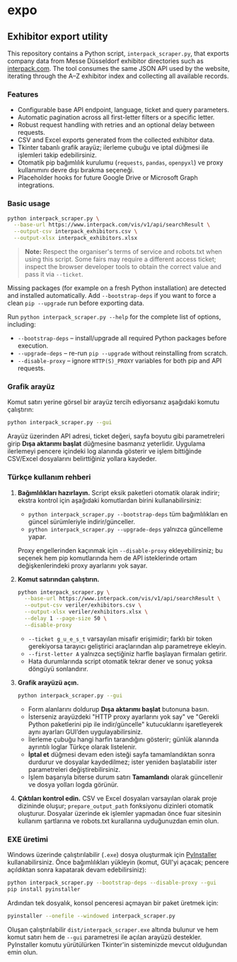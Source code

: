 # expo

## Exhibitor export utility

This repository contains a Python script, `interpack_scraper.py`, that exports
company data from Messe Düsseldorf exhibitor directories such as
[interpack.com](https://www.interpack.com/). The tool consumes the same JSON API
used by the website, iterating through the A–Z exhibitor index and collecting
all available records.

### Features

- Configurable base API endpoint, language, ticket and query parameters.
- Automatic pagination across all first-letter filters or a specific letter.
- Robust request handling with retries and an optional delay between requests.
- CSV and Excel exports generated from the collected exhibitor data.
- Tkinter tabanlı grafik arayüz; ilerleme çubuğu ve iptal düğmesi ile işlemleri takip edebilirsiniz.
- Otomatik pip bağımlılık kurulumu (`requests`, `pandas`, `openpyxl`) ve proxy kullanımını devre dışı bırakma seçeneği.
- Placeholder hooks for future Google Drive or Microsoft Graph integrations.

### Basic usage

```bash
python interpack_scraper.py \
  --base-url https://www.interpack.com/vis/v1/api/searchResult \
  --output-csv interpack_exhibitors.csv \
  --output-xlsx interpack_exhibitors.xlsx
```

> **Note:** Respect the organiser's terms of service and robots.txt when using
> this script. Some fairs may require a different access ticket; inspect the
> browser developer tools to obtain the correct value and pass it via
> `--ticket`.

Missing packages (for example on a fresh Python installation) are detected and
installed automatically. Add `--bootstrap-deps` if you want to force a clean
`pip --upgrade` run before exporting data.

Run `python interpack_scraper.py --help` for the complete list of options, including:

- `--bootstrap-deps` – install/upgrade all required Python packages before execution.
- `--upgrade-deps` – re-run `pip --upgrade` without reinstalling from scratch.
- `--disable-proxy` – ignore `HTTP(S)_PROXY` variables for both pip and API requests.

### Grafik arayüz

Komut satırı yerine görsel bir arayüz tercih ediyorsanız aşağıdaki komutu
çalıştırın:

```bash
python interpack_scraper.py --gui
```

Arayüz üzerinden API adresi, ticket değeri, sayfa boyutu gibi parametreleri
girip **Dışa aktarımı başlat** düğmesine basmanız yeterlidir. Uygulama ilerlemeyi
pencere içindeki log alanında gösterir ve işlem bittiğinde CSV/Excel dosyalarını
belirttiğiniz yollara kaydeder.

### Türkçe kullanım rehberi

1. **Bağımlılıkları hazırlayın.** Script eksik paketleri otomatik olarak indirir; ekstra
   kontrol için aşağıdaki komutlardan birini kullanabilirsiniz:

   - `python interpack_scraper.py --bootstrap-deps` tüm bağımlılıkları en güncel sürümleriyle
     indirir/günceller.
   - `python interpack_scraper.py --upgrade-deps` yalnızca güncelleme yapar.

   Proxy engellerinden kaçınmak için `--disable-proxy` ekleyebilirsiniz; bu seçenek hem pip
   komutlarında hem de API isteklerinde ortam değişkenlerindeki proxy ayarlarını yok sayar.

2. **Komut satırından çalıştırın.**
   ```bash
   python interpack_scraper.py \
     --base-url https://www.interpack.com/vis/v1/api/searchResult \
     --output-csv veriler/exhibitors.csv \
     --output-xlsx veriler/exhibitors.xlsx \
     --delay 1 --page-size 50 \
     --disable-proxy
   ```
   - `--ticket g_u_e_s_t` varsayılan misafir erişimidir; farklı bir token
     gerekiyorsa tarayıcı geliştirici araçlarından alıp parametreye ekleyin.
   - `--first-letter A` yalnızca seçtiğiniz harfle başlayan firmaları getirir.
   - Hata durumlarında script otomatik tekrar dener ve sonuç yoksa döngüyü
     sonlandırır.

3. **Grafik arayüzü açın.**
   ```bash
   python interpack_scraper.py --gui
   ```
   - Form alanlarını doldurup **Dışa aktarımı başlat** butonuna basın.
   - İsterseniz arayüzdeki "HTTP proxy ayarlarını yok say" ve "Gerekli Python paketlerini pip
     ile indir/güncelle" kutucuklarını işaretleyerek aynı ayarları GUI’den uygulayabilirsiniz.
   - İlerleme çubuğu hangi harfin tarandığını gösterir; günlük alanında ayrıntılı
     loglar Türkçe olarak listelenir.
   - **İptal et** düğmesi devam eden isteği sayfa tamamlandıktan sonra durdurur
     ve dosyalar kaydedilmez; ister yeniden başlatabilir ister parametreleri
     değiştirebilirsiniz.
   - İşlem başarıyla biterse durum satırı **Tamamlandı** olarak güncellenir ve
     dosya yolları logda görünür.

4. **Çıktıları kontrol edin.** CSV ve Excel dosyaları varsayılan olarak proje
   dizininde oluşur; `prepare_output_path` fonksiyonu dizinleri otomatik
   oluşturur. Dosyalar üzerinde ek işlemler yapmadan önce fuar sitesinin kullanım
   şartlarına ve robots.txt kurallarına uyduğunuzdan emin olun.

### EXE üretimi

Windows üzerinde çalıştırılabilir (``.exe``) dosya oluşturmak için
[PyInstaller](https://pyinstaller.org/en/stable/) kullanabilirsiniz. Önce
bağımlılıkları yükleyin (komut, GUI'yi açacak; pencere açıldıktan sonra
kapatarak devam edebilirsiniz):

```bash
python interpack_scraper.py --bootstrap-deps --disable-proxy --gui
pip install pyinstaller
```

Ardından tek dosyalık, konsol penceresi açmayan bir paket üretmek için:

```bash
pyinstaller --onefile --windowed interpack_scraper.py
```

Oluşan çalıştırılabilir `dist/interpack_scraper.exe` altında bulunur ve
hem komut satırı hem de `--gui` parametresi ile açılan arayüzü destekler. PyInstaller
komutu yürütülürken Tkinter'in sisteminizde mevcut olduğundan emin olun.
